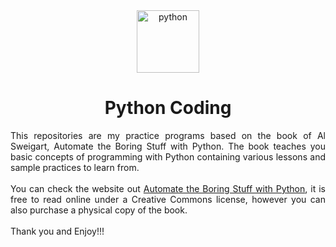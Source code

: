 <div align="center">
  <img src="https://cdn.jsdelivr.net/gh/devicons/devicon/icons/python/python-original.svg" height="100" alt="python" align="center">  
  <h1>Python Coding</h1>
</div>

<div align="justify"> 
  <p>
    This repositories are my practice programs based on the book of Al Sweigart, Automate the Boring Stuff with Python.
    The book teaches you basic concepts of programming with Python containing various lessons and sample practices to learn from.
    <br><br>
    You can check the website out <a href="https://automatetheboringstuff.com" target="_blank">Automate the Boring Stuff with Python</a>,
     it is free to read online under a Creative Commons license, however you can also purchase a physical copy of the book.
    <br><br>
    Thank you and Enjoy!!!
  </p>
</div>
